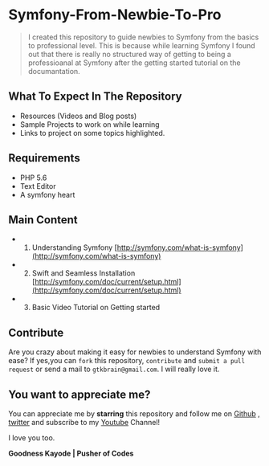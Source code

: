 # Symfony-From-Newbie-To-Pro
> I created this repository to guide newbies to Symfony from the basics to professional level. This is because while learning Symfony I found out that there is really no structured way of getting to being a professioanal at Symfony after the getting started tutorial on the documantation.

## What To Expect In The Repository
- Resources (Videos and Blog posts)
- Sample Projects to work on while learning
- Links to project on some topics highlighted.

## Requirements
- PHP 5.6 
- Text Editor
- A symfony heart

## Main Content
- 1. Understanding Symfony [http://symfony.com/what-is-symfony](http://symfony.com/what-is-symfony)
- 2. Swift and Seamless Installation [http://symfony.com/doc/current/setup.html](http://symfony.com/doc/current/setup.html)
- 3. Basic Video Tutorial on Getting started []() 


## Contribute

Are you crazy about making it easy for newbies to understand Symfony with ease? If yes,you can `fork` this repository, `contribute` and `submit a pull request` or send a mail to `gtkbrain@gmail.com`. I will really love it.


##  You want to appreciate me?

You can appreciate me by **starring** this repository and follow me on [Github](https://github.com/goodnesskay) , [twitter](https://twitter.com/goodnesskayode) and subscribe to my [Youtube](https://www.youtube.com/channel/UC3h5EkjLBS5VtpJRVRrMD-Q) Channel!

I love you too.

**Goodness Kayode | Pusher of Codes** 
